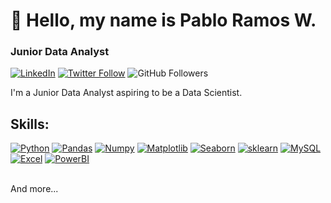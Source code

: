 # 👋 Hello, my name is Pablo Ramos W.
### Junior Data Analyst


[![LinkedIn](https://img.shields.io/badge/LinkedIn-0077B5?style=for-the-badge&logo=linkedin&logoColor=white)](https://www.linkedin.com/in/pablo-ramos-39a757230/)
[![Twitter Follow](https://img.shields.io/twitter/follow/pablojrw?style=for-the-badge)](https://twitter.com/pablojrw)
![GitHub Followers](https://img.shields.io/github/followers/PabloJRW?style=for-the-badge)

I'm a Junior Data Analyst aspiring to be a Data Scientist.

## Skills:
[![Python](https://img.shields.io/badge/Python-yellow?style=for-the-badge&logo=python&labelColor=101010&logoColor=white)]()
[![Pandas](https://img.shields.io/badge/Pandas-red?style=for-the-badge&logo=pandas&labelColor=101010)]()
[![Numpy](https://img.shields.io/badge/Numpy-4479A1?style=for-the-badge&logo=numpy&logoColor=white&labelColor=101010)]()
[![Matplotlib](https://img.shields.io/badge/matplotlib-4479A1?style=for-the-badge&logo=matplotlib-pyplot)]()
[![Seaborn](https://img.shields.io/badge/Seaborn-blue?style=for-the-badge&logo=seaborn)]()
[![sklearn](https://img.shields.io/badge/sklearn-4479A1?style=for-the-badge&logo=seaborn&logoColor=white&labelColor=101010)]()
[![MySQL](https://img.shields.io/badge/MySQL-4479A1?style=for-the-badge&logo=mysql&logoColor=white&labelColor=101010)]()
[![Excel](https://img.shields.io/badge/Excel-217346?style=for-the-badge&logo=microsoft-excel&logoColor=white&labelColor=101010)]()
[![PowerBI](https://img.shields.io/badge/PowerBI-yellow?style=for-the-badge&logo=microsoft-powerbi&logoColor=white&labelColor=101010)]()

</br>
And more...
